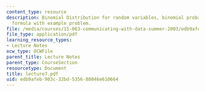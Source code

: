 ```yaml
---
content_type: resource
description: Binomial Distribution for random variables, binomial probability distribution
  formula with example problem.
file: /media/courses/15-063-communicating-with-data-summer-2003/edb9afeb903c32bd535688046e610664_lecture7.pdf
file_type: application/pdf
learning_resource_types:
- Lecture Notes
ocw_type: OCWFile
parent_title: Lecture Notes
parent_type: CourseSection
resourcetype: Document
title: lecture7.pdf
uid: edb9afeb-903c-32bd-5356-88046e610664
---
```

